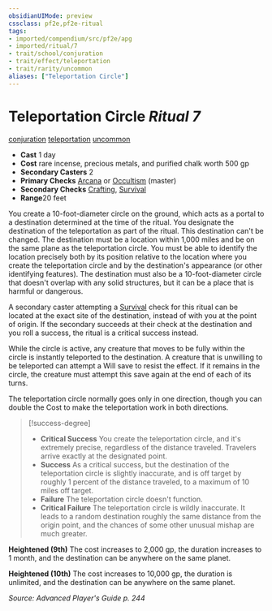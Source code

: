 ```yaml
---
obsidianUIMode: preview
cssclass: pf2e,pf2e-ritual
tags:
- imported/compendium/src/pf2e/apg
- imported/ritual/7
- trait/school/conjuration
- trait/effect/teleportation
- trait/rarity/uncommon
aliases: ["Teleportation Circle"]
---
```

# Teleportation Circle *Ritual 7*  
[conjuration](conjuration.md)  [teleportation](teleportation.md)  [uncommon](uncommon.md)  

- **Cast** 1 day
- **Cost** rare incense, precious metals, and purified chalk worth 500 gp
- **Secondary Casters** 2
- **Primary Checks** [Arcana](../../skills.md#Arcana) or [Occultism](../../skills.md#Occultism) (master)
- **Secondary Checks** [Crafting](../../skills.md#Crafting), [Survival](../../skills.md#Survival)
- **Range**20 feet

You create a 10-foot-diameter circle on the ground, which acts as a portal to a destination determined at the time of the ritual. You designate the destination of the teleportation as part of the ritual. This destination can't be changed. The destination must be a location within 1,000 miles and be on the same plane as the teleportation circle. You must be able to identify the location precisely both by its position relative to the location where you create the teleportation circle and by the destination's appearance (or other identifying features). The destination must also be a 10-foot-diameter circle that doesn't overlap with any solid structures, but it can be a place that is harmful or dangerous.

A secondary caster attempting a [Survival](../../skills.md#Survival) check for this ritual can be located at the exact site of the destination, instead of with you at the point of origin. If the secondary succeeds at their check at the destination and you roll a success, the ritual is a critical success instead.

While the circle is active, any creature that moves to be fully within the circle is instantly teleported to the destination. A creature that is unwilling to be teleported can attempt a Will save to resist the effect. If it remains in the circle, the creature must attempt this save again at the end of each of its turns.

The teleportation circle normally goes only in one direction, though you can double the Cost to make the teleportation work in both directions.

> [!success-degree] 
> - **Critical Success** You create the teleportation circle, and it's extremely precise, regardless of the distance traveled. Travelers arrive exactly at the designated point.
> - **Success** As a critical success, but the destination of the teleportation circle is slightly inaccurate, and is off target by roughly 1 percent of the distance traveled, to a maximum of 10 miles off target.
> - **Failure** The teleportation circle doesn't function.
> - **Critical Failure** The teleportation circle is wildly inaccurate. It leads to a random destination roughly the same distance from the origin point, and the chances of some other unusual mishap are much greater.

**Heightened (9th)** The cost increases to 2,000 gp, the duration increases to 1 month, and the destination can be anywhere on the same planet.

**Heightened (10th)** The cost increases to 10,000 gp, the duration is unlimited, and the destination can be anywhere on the same planet.

*Source: Advanced Player's Guide p. 244*